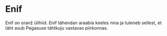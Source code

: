 # Enif

Enif on oranž ülihiid. Enif tähendan araabia keeles nina ja tuleneb sellest, et
täht asub Pegasuse tähtkuju vastavas piirkonnas.
